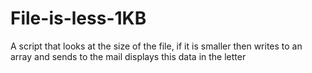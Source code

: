 # File-is-less-1KB
A script that looks at the size of the file, if it is smaller then writes to an array and sends to the mail displays this data in the letter
